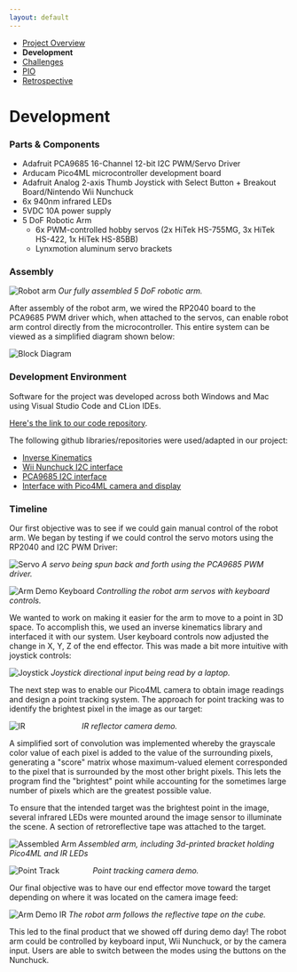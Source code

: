 ```yaml
---
layout: default
---
```


*   [Project Overview](./)
*   **Development**
*   [Challenges](./challenges.html)
*   [PIO](./pio.html)
*   [Retrospective](./retrospective.html)

# Development

### Parts & Components
* Adafruit PCA9685 16-Channel 12-bit I2C PWM/Servo Driver
* Arducam Pico4ML microcontroller development board
* Adafruit Analog 2-axis Thumb Joystick with Select Button + Breakout Board/Nintendo Wii Nunchuck
* 6x 940nm infrared LEDs
* 5VDC 10A power supply
* 5 DoF Robotic Arm
	* 6x PWM-controlled hobby servos (2x HiTek HS-755MG, 3x HiTek HS-422, 1x HiTek HS-85BB)
	* Lynxmotion aluminum servo brackets

### Assembly

![Robot arm](https://lh5.googleusercontent.com/dU20yPL3OBUOsR3HzihWKGnepbufl5L8TTRtDnTCjuzLlUg07074AWy-E-jZwrj7L2w=w2400)
*Our fully assembled 5 DoF robotic arm.*

After assembly of the robot arm, we wired the RP2040 board to the PCA9685 PWM driver which, when attached to the servos, can enable robot arm control directly from the microcontroller. This entire system can be viewed as a simplified diagram shown below:

![Block Diagram](https://lh4.googleusercontent.com/CoI8FougGbT-_4wW_VYSaboWVYG-fQFY_oDHZggRQf_kRZNHJtiuRr9ZOZoKhb6XSKI=w2400)

### Development Environment

Software for the project was developed across both Windows and Mac using Visual Studio Code and CLion IDEs.

[Here's the link to our code repository](https://github.com/ese-519-team-lobster/ese-519-team-lobster.github.io).

The following github libraries/repositories were used/adapted in our project:
* [Inverse Kinematics](https://github.com/cgxeiji/CGx-InverseK)
* [Wii Nunchuck I2C interface](https://gist.github.com/lsalmon/fad583622c4bdcb93f0f5722792a143f)
* [PCA9685 I2C interface](https://github.com/adafruit/Adafruit-PWM-Servo-Driver-Library)
* [Interface with Pico4ML camera and display](https://github.com/ArduCAM/RPI-Pico-Cam)

### Timeline

Our first objective was to see if we could gain manual control of the robot arm. We began by testing if we could control the servo motors using the RP2040 and I2C PWM Driver:

![Servo](https://lh5.googleusercontent.com/U8_vvg05aZB-cOp9JSwlBr7n7px_I7Jvlxtk2lWQTDgX-tYn9Ppiu_m7o7LxCTlkjpQ=w2400)
*A servo being spun back and forth using the PCA9685 PWM driver.*

![Arm Demo Keyboard](https://lh5.googleusercontent.com/AhFAR-Qwwq0bZ2qPYu0vXA7i-0z3Yqc50g6mGS_U73zvisVjcHAJ_yL6mfJTrLT1OYw=w2400)
*Controlling the robot arm servos with keyboard controls.*

We wanted to work on making it easier for the arm to move to a point in 3D space. To accomplish this, we used an inverse kinematics library and interfaced it with our system. User keyboard controls now adjusted the change in X, Y, Z of the end effector. This was made a bit more intuitive with joystick controls:

![Joystick](https://lh3.googleusercontent.com/C7k0l0GXlQKElq3hT0yXP2wi9SvC9t84EF6NMvtZtFooGwPQQLF9yhQpfqUi8FxqlXg=w2400)
*Joystick directional input being read by a laptop.*

The next step was to enable our Pico4ML camera to obtain image readings and design a point tracking system. The approach for point tracking was to identify the brightest pixel in the image as our target:

![IR](https://lh3.googleusercontent.com/cibq7c9PZ8FnJaFEJcIiUg-uElxZYtzKw1kPVkkUqeGy3lXAVYGqvMZ8YWbOzbHcQeM=w2400)
      &emsp;*IR reflector camera demo.*

A simplified sort of convolution was implemented whereby the grayscale color value of each pixel is added to the value of the surrounding pixels, generating a "score" matrix whose maximum-valued element corresponded to the pixel that is surrounded by the most other bright pixels. This lets the program find the "brightest" point while accounting for the sometimes large number of pixels which are the greatest possible value.

To ensure that the intended target was the brightest point in the image, several infrared LEDs were mounted around the image sensor to illuminate the scene. A section of retroreflective tape was attached to the target.

![Assembled Arm](https://lh6.googleusercontent.com/cs08JMSr-jalS5XXB87US1RTMiEwfT_VB4TrIZDwRxRi3kwHE4ZHFD4cpMNFnloS1VE=w2400)
*Assembled arm, including 3d-printed bracket holding Pico4ML and IR LEDs*

![Point Track](https://lh4.googleusercontent.com/sZKe2Ak1Ej1h7iPsuSJMX8TGTbK5VRPDznB6qQIcrTnyrya2egzhLXjisf4foDYfkRY=w2400)
    *Point tracking camera demo.*

Our final objective was to have our end effector move toward the target depending on where it was located on the camera image feed:

![Arm Demo IR](https://lh5.googleusercontent.com/jf1kyKZGcyEObChra9Rf-8jbWqaJpnVGn5pHSCD9E_E7ALajbXQ4OfzRC57IbES0Ipk=w2400)
*The robot arm follows the reflective tape on the cube.*


This led to the final product that we showed off during demo day! The robot arm could be controlled by keyboard input, Wii Nunchuck, or by the camera input. Users are able to switch between the modes using the buttons on the Nunchuck.